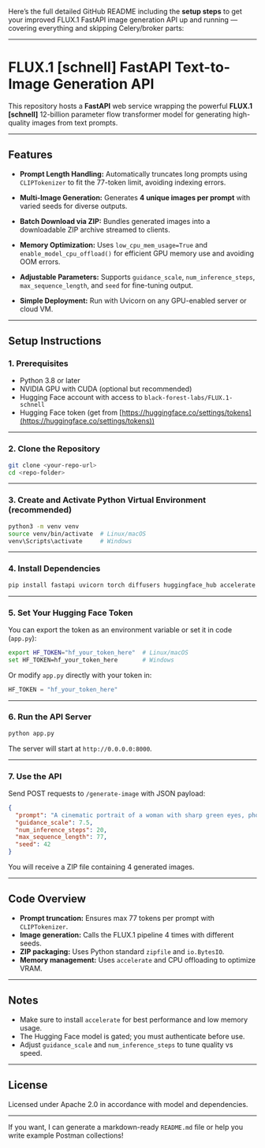 Here’s the full detailed GitHub README including the **setup steps** to get your improved FLUX.1 FastAPI image generation API up and running — covering everything and skipping Celery/broker parts:

---

# FLUX.1 \[schnell] FastAPI Text-to-Image Generation API

This repository hosts a **FastAPI** web service wrapping the powerful **FLUX.1 \[schnell]** 12-billion parameter flow transformer model for generating high-quality images from text prompts.

---

## Features

* **Prompt Length Handling:**
  Automatically truncates long prompts using `CLIPTokenizer` to fit the 77-token limit, avoiding indexing errors.

* **Multi-Image Generation:**
  Generates **4 unique images per prompt** with varied seeds for diverse outputs.

* **Batch Download via ZIP:**
  Bundles generated images into a downloadable ZIP archive streamed to clients.

* **Memory Optimization:**
  Uses `low_cpu_mem_usage=True` and `enable_model_cpu_offload()` for efficient GPU memory use and avoiding OOM errors.

* **Adjustable Parameters:**
  Supports `guidance_scale`, `num_inference_steps`, `max_sequence_length`, and `seed` for fine-tuning output.

* **Simple Deployment:**
  Run with Uvicorn on any GPU-enabled server or cloud VM.

---

## Setup Instructions

### 1. Prerequisites

* Python 3.8 or later
* NVIDIA GPU with CUDA (optional but recommended)
* Hugging Face account with access to `black-forest-labs/FLUX.1-schnell`
* Hugging Face token (get from [https://huggingface.co/settings/tokens](https://huggingface.co/settings/tokens))

---

### 2. Clone the Repository

```bash
git clone <your-repo-url>
cd <repo-folder>
```

---

### 3. Create and Activate Python Virtual Environment (recommended)

```bash
python3 -m venv venv
source venv/bin/activate  # Linux/macOS
venv\Scripts\activate     # Windows
```

---

### 4. Install Dependencies

```bash
pip install fastapi uvicorn torch diffusers huggingface_hub accelerate sentencepiece protobuf transformers
```

---

### 5. Set Your Hugging Face Token

You can export the token as an environment variable or set it in code (`app.py`):

```bash
export HF_TOKEN="hf_your_token_here"  # Linux/macOS
set HF_TOKEN=hf_your_token_here       # Windows
```

Or modify `app.py` directly with your token in:

```python
HF_TOKEN = "hf_your_token_here"
```

---

### 6. Run the API Server

```bash
python app.py
```

The server will start at `http://0.0.0.0:8000`.

---

### 7. Use the API

Send POST requests to `/generate-image` with JSON payload:

```json
{
  "prompt": "A cinematic portrait of a woman with sharp green eyes, photorealistic, 8K",
  "guidance_scale": 7.5,
  "num_inference_steps": 20,
  "max_sequence_length": 77,
  "seed": 42
}
```

You will receive a ZIP file containing 4 generated images.

---

## Code Overview

* **Prompt truncation:** Ensures max 77 tokens per prompt with `CLIPTokenizer`.
* **Image generation:** Calls the FLUX.1 pipeline 4 times with different seeds.
* **ZIP packaging:** Uses Python standard `zipfile` and `io.BytesIO`.
* **Memory management:** Uses `accelerate` and CPU offloading to optimize VRAM.

---

## Notes

* Make sure to install `accelerate` for best performance and low memory usage.
* The Hugging Face model is gated; you must authenticate before use.
* Adjust `guidance_scale` and `num_inference_steps` to tune quality vs speed.

---

## License

Licensed under Apache 2.0 in accordance with model and dependencies.

---

If you want, I can generate a markdown-ready `README.md` file or help you write example Postman collections!
